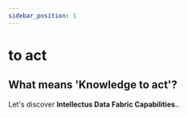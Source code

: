 ```yaml
---
sidebar_position: 1
---
```


# to act

## What means 'Knowledge to act'?

Let's discover **Intellectus Data Fabric Capabilities.**.
